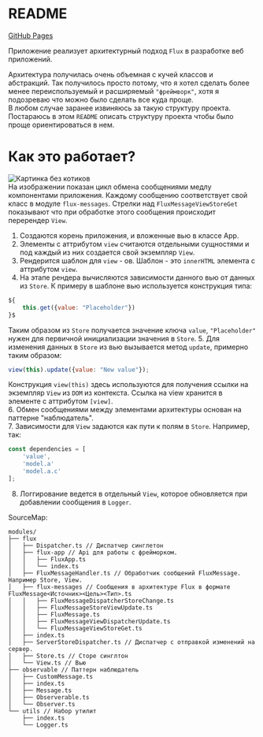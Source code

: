 # README

[GitHub Pages](https://dezmound.github.io/y.h.5/flux/index.html)    

Приложение реализует архитектурный подход `Flux` в разработке веб приложений.    

Архитектура получилась очень объемная с кучей классов и абстракций. Так получилось просто потому, что я хотел сделать более менее переиспользуемый и расширяемый `"фреймворк"`, хотя я подозреваю что можно было сделать все куда проще.    
В любом случае заранее извиняюсь за такую структуру проекта. Постараюсь в этом `README` описать структуру проекта чтобы было проще ориентироваться в нем.

# Как это работает?
![Картинка без котиков](https://image.ibb.co/mdDnKn/image.jpg)    
На изображении показан цикл обмена сообщениями медлу компонентами приложения. Каждому сообщению соответствует свой класс в модуле `flux-messages`.
Стрелки над `FluxMessageViewStoreGet` показывают что при обработке этого сообщения происходит перерендер `View`.
1. Создаются корень приложения, и вложенные вью в классе App.
2. Элементы с аттрибутом `view` считаются отдельными сущностями и под каждый из них создается свой экземпляр `View`.
3. Рендерится шаблон для `view` - ов. Шаблон - это `innerHTML` элемента с аттрибутом `view`.
4. На этапе рендера вычисляются зависимости данного вью от данных из `Store`. К примеру в шаблоне вью используется конструкция типа: 
```javascript
${
    this.get({value: "Placeholder"})
}$
```
Таким образом из `Store` получается значение ключа `value`, `"Placeholder"` нужен для первичной инициализации значения в `Store`.
5. Для изменения данных в `Store` из вью вызывается метод `update`, примерно таким образом:
```javascript
view(this).update({value: "New value"});
```
Конструкция `view(this)` здесь используются для получения ссылки на экземпляр `View` из `DOM` из контекста. Ссылка на view хранится в элементе с аттрибутом `[view]`.    
6. Обмен сообщениями между элементами архитектуры основан на паттерне "наблюдатель".   
7. Зависимости для `View` задаются как пути к полям в `Store`. Например, так: 
```javascript
const dependencies = [
    'value',
    'model.a'
    'model.a.c'
];
```
8. Логгирование ведется в отдельный `View`, которое обновляется при добавлении сообщения в `Logger`.

SourceMap:
```
modules/
├── flux
│   ├── Dispatcher.ts // Диспатчер синглетон
│   ├── flux-app // Api для работы с фрейморком.
│   │   ├── FluxApp.ts
│   │   └── index.ts
│   ├── FluxMessageHandler.ts // Обработчик сообщений FluxMessage. Например Store, View.
│   ├── flux-messages // Сообщения в архитектуре Flux в формате FluxMessage<Источник><Цель><Тип>.ts
│   │   ├── FluxMessageDispatcherStoreChange.ts
│   │   ├── FluxMessageStoreViewUpdate.ts
│   │   ├── FluxMessage.ts
│   │   ├── FluxMessageViewDispatcherUpdate.ts
│   │   └── FluxMessageViewStoreGet.ts
│   ├── index.ts
│   ├── ServerStoreDispatcher.ts // Диспатчер с отправкой изменений на сервер.
│   ├── Store.ts // Сторе синглтон
│   └── View.ts // Вью
├── observable // Паттерн наблюдатель
│   ├── CustomMessage.ts
│   ├── index.ts
│   ├── Message.ts
│   ├── Observerable.ts
│   └── Observer.ts
└── utils // Набор утилит
    ├── index.ts
    └── Logger.ts
```
